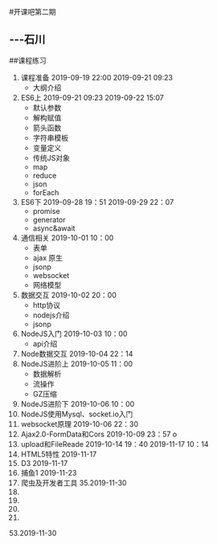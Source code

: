 #开课吧第二期
## ---石川
##课程练习

01. 课程准备   2019-09-19 22:00   2019-09-21 09:23   
    - 大纲介绍     
02. ES6上      2019-09-21 09:23   2019-09-22 15:07
    - 默认参数
    - 解构赋值
    - 箭头函数
    - 字符串模板
    - 变量定义
    - 传统JS对象
    - map
    - reduce
    - json
    - forEach   
03. ES6下     2019-09-28 19：51    2019-09-29 22：07
    - promise
    - generator
    - async&await  
04. 通信相关   2019-10-01 10：00 
    - 表单
    - ajax 原生
    - jsonp
    - websocket
    - 网络模型
05. 数据交互  2019-10-02 20：00     
    - http协议
    - nodejs介绍
    - jsonp
06. NodeJS入门 2019-10-03 10：00    
    - api介绍
07. Node数据交互 2019-10-04 22：14
08. NodeJS进阶上 2019-10-05 11：00
    - 数据解析
    - 流操作
    - GZ压缩
09. NodeJS进阶下   2019-10-06 10：00
10. NodeJS使用Mysql、socket.io入门
11. websocket原理     2019-10-06 22：30
12. Ajax2.0-FormData和Cors 2019-10-09 23：57 o
13. upload和FileReade 2019-10-14 19：40  2019-11-17 10：14
14. HTML5特性 2019-11-17
26. D3 2019-11-17
27. 捕鱼1 2019-11-23
34. 爬虫及开发者工具
35.2019-11-30
36.
44.
45.
52.
53.2019-11-30
